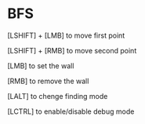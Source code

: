 # BFS

[LSHIFT] + [LMB] to move first point

[LSHIFT] + [RMB] to move second point

[LMB] to set the wall

[RMB] to remove the wall

[LALT] to chenge finding mode

[LCTRL] to enable/disable debug mode
